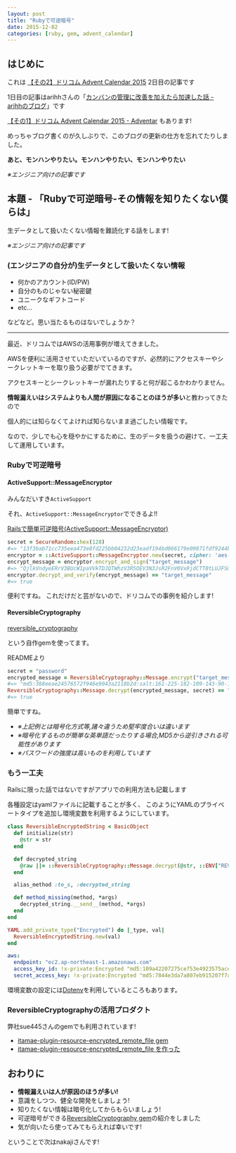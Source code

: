 ```yaml
---
layout: post
title: "Rubyで可逆暗号"
date: 2015-12-02
categories: [ruby, gem, advent_calendar]
---
```


## はじめに

これは [【その2】ドリコム Advent Calendar 2015](http://www.adventar.org/calendars/1044) 2日目の記事です

1日目の記事はarihhさんの「[カンバンの管理に改善を加えたら加速した話 - arihhのブログ](http://arihh.hatenablog.jp/entry/2015/12/01/005948)」です

[【その1】ドリコム Advent Calendar 2015 - Adventar](http://www.adventar.org/calendars/1043) もあります!

 <!--more-->


めっちゃブログ書くのが久しぶりで、このブログの更新の仕方を忘れてたりしました。

**あと、モンハンやりたい。モンハンやりたい、モンハンやりたい**

_※エンジニア向けの記事です_


## 本題 - 「Rubyで可逆暗号-その情報を知りたくない僕らは」

生データとして扱いたくない情報を難読化する話をします!

_※エンジニア向けの記事です_

### (エンジニアの自分が)生データとして扱いたくない情報
 * 何かのアカウント(ID/PW)
 * 自分のものじゃない秘密鍵
 * ユニークなギフトコード
 * etc...

などなど。思い当たるものはないでしょうか？


---


最近、ドリコムではAWSの活用事例が増えてきました。

AWSを便利に活用させていただいているのですが、必然的にアクセスキーやシークレットキーを取り扱う必要がでてきます。

アクセスキーとシークレットキーが漏れたりすると何が起こるかわかりません。

**情報漏えいはシステムよりも人間が原因になることのほうが多い**と教わってきたので

個人的には知らなくてよければ知らないまま過ごしたい情報です。

なので、少しでも心を穏やかにするために、生のデータを扱うの避けて、一工夫して運用しています。

### Rubyで可逆暗号
#### ActiveSupport::MessageEncryptor
みんなだいすき`ActiveSupport`

それ、`ActiveSupport::MessageEncryptor`でできるよ!!

[Railsで簡単可逆暗号(ActiveSupport::MessageEncryptor)](http://qiita.com/kengos@github/items/e8ea8f71c47852fde48b)

```ruby
secret = SecureRandom::hex(128)
#=> "13f3bab71cc735eea473e8fd225bb04232d23eadf194bd066179e09871fdf9244b454c38ebd6715e03b903d595b8ac5d75488dff2d9d48f3d2eb5e9a026ebbb4ef799e9596376f63a49640e9336f9b011fa8972a763a6d1fe13b5d4d096a34cdeba91636c86b70e9a88fab56f2a4f6b19eee801ac0d1e3415bb17b8f92f0133b"
encryptor = ::ActiveSupport::MessageEncryptor.new(secret, cipher: 'aes-256-cbc')
encrypt_message = encryptor.encrypt_and_sign("target_message")
#=> "QjlkVndyeERrV3BUcW1paVVkTDJQTWhzV3R5OEV3N3JsR2FnV0VxRjdCTT0tLUJFSmdLTUNFbHdmZHhWcjZUQllUR0E9PQ==--6f6d897b52cfad56d9a31f8a19d44481e5343f18"
encryptor.decrypt_and_verify(encrypt_message) == "target_message"
#=> true
```

便利ですね。
これだけだと芸がないので、ドリコムでの事例を紹介します!

#### ReversibleCryptography
[reversible_cryptography](https://github.com/mitaku/reversible_cryptography)

という自作gemを使ってます。

READMEより

```ruby
secret = "password"
encrypted_message = ReversibleCryptography::Message.encrypt("target_message", secret)
#=> "md5:388eeae24576572f946e9043a2118b2d:salt:161-225-182-109-143-90-1-28:aes-256-cfb:DHY6DF3+iFzH36FMbeI="
ReversibleCryptography::Message.decrypt(encrypted_message, secret) == "target_message"
#=> true
```

簡単ですね。

* *※上記例とは暗号化方式等,諸々違うため堅牢度合いは違います*
* *※暗号化するものが簡単な英単語だったりする場合,MD5から逆引きされる可能性があります*
* *※パスワードの強度は高いものを利用しています*

### もう一工夫
Railsに限った話ではないですがアプリでの利用方法も記載します

各種設定はyamlファイルに記載することが多く、
このようにYAMLのプライベートタイプを追加し環境変数を利用するようにしています。

```ruby
class ReversibleEncryptedString < BasicObject
  def initialize(str)
    @str = str
  end

  def decrypted_string
    @raw ||= ::ReversibleCryptography::Message.decrypt(@str, ::ENV["REVERSIBLE_CRYPTOGRAPY_SECRET"])
  end

  alias_method :to_s, :decrypted_string

  def method_missing(method, *args)
    decrypted_string.__send__(method, *args)
  end
end

YAML.add_private_type("Encrypted") do |_type, val|
  ReversibleEncryptedString.new(val)
end
```

```yaml
aws:
  endpoint: "ec2.ap-northeast-1.amazonaws.com"
  access_key_id: !x-private:Encrypted "md5:109a42207275ce753e4923575ace3e12:salt:255-105-253-88-5-107-47-24:aes-256-cfb:4n++p1w8WZrjzmjna8W1mqh6PSA="
  secret_access_key: !x-private:Encrypted "md5:7844e3da7a807eb915207f7a36d4087b:salt:54-109-31-32-93-207-203-85:aes-256-cfb:l1OeNofj0C+vlsWfPfrTwQ=="
```

環境変数の設定には[Dotenv](https://github.com/bkeepers/dotenv)を利用しているところもあります。

### ReversibleCryptographyの活用プロダクト
弊社sue445さんのgemでも利用されています!

 * [itamae-plugin-resource-encrypted_remote_file gem](https://github.com/sue445/itamae-plugin-resource-encrypted_remote_file)
  * [itamae-plugin-resource-encrypted_remote_file を作った](http://sue445.hatenablog.com/entry/2015/05/09/185807)

## おわりに
 * **情報漏えいは人が原因のほうが多い!**
  * 意識をしつつ、健全な開発をしましょう!
  * 知りたくない情報は暗号化してからもらいましょう!
 * 可逆暗号ができる[ReversibleCryptography gem](https://github.com/mitaku/reversible_cryptography)の紹介をしました
  * 気が向いたら使ってみてもらえれば幸いです!


ということで次はnakajiさんです!
